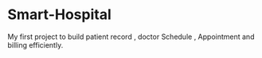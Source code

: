 # Smart-Hospital
My first project to build patient record , doctor Schedule , Appointment and billing efficiently.
